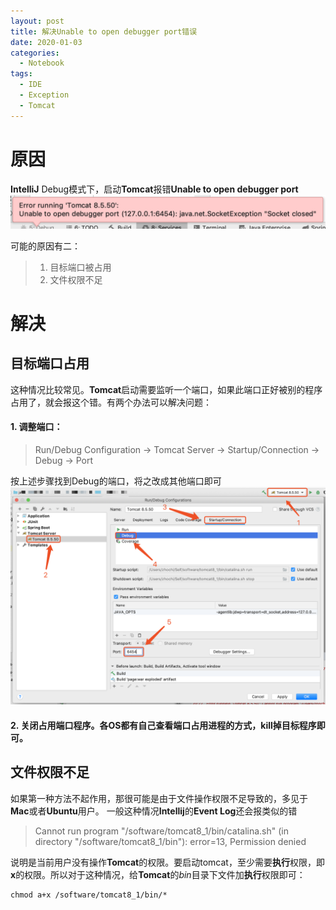 ```yaml
---
layout: post
title: 解决Unable to open debugger port错误
date: 2020-01-03
categories: 
  - Notebook
tags: 
  - IDE
  - Exception
  - Tomcat
---
```


# 原因

**IntelliJ** Debug模式下，启动**Tomcat**报错**Unable to open debugger port**
![Error](/src/img/article-img/Notebook/UnableToOpenDebugPort/unable_open_debug_port.png)

可能的原因有二：

> 1. 目标端口被占用
> 2. 文件权限不足

# 解决

## 目标端口占用

这种情况比较常见。**Tomcat**启动需要监听一个端口，如果此端口正好被别的程序占用了，就会报这个错。有两个办法可以解决问题：
#### 1. 调整端口：

> Run/Debug Configuration -> Tomcat Server -> Startup/Connection -> Debug -> Port

按上述步骤找到Debug的端口，将之改成其他端口即可
![Error](/src/img/article-img/Notebook/UnableToOpenDebugPort/change_port.png)

#### 2. 关闭占用端口程序。各OS都有自己查看端口占用进程的方式，kill掉目标程序即可。

## 文件权限不足

如果第一种方法不起作用，那很可能是由于文件操作权限不足导致的，多见于**Mac**或者**Ubuntu**用户。
一般这种情况**Intellij**的**Event Log**还会报类似的错
> Cannot run program "/software/tomcat8_1/bin/catalina.sh" (in directory "/software/tomcat8_1/bin"): error=13, Permission denied

说明是当前用户没有操作**Tomcat**的权限。要启动tomcat，至少需要**执行**权限，即**x**的权限。所以对于这种情况，给**Tomcat**的*bin*目录下文件加**执行**权限即可：
~~~shell
chmod a+x /software/tomcat8_1/bin/*
~~~